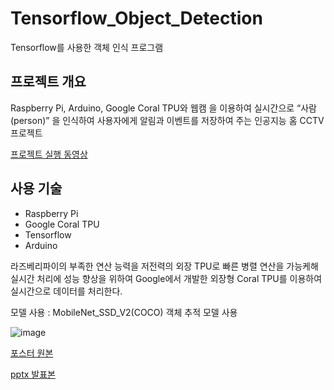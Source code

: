 # Tensorflow_Object_Detection
Tensorflow를 사용한 객체 인식 프로그램

## 프로젝트 개요
Raspberry Pi, Arduino, Google Coral TPU와 웹캠 을 이용하여 실시간으로  “사람(person)” 을 인식하여 사용자에게 알림과 이벤트를 저장하여 주는 인공지능 홈 CCTV 프로젝트

[프로젝트 실행 동영상](https://www.youtube.com/watch?v=WfvgOQHzNRg)

## 사용 기술
- Raspberry Pi
- Google Coral TPU
- Tensorflow
- Arduino

라즈베리파이의 부족한 연산 능력을 저전력의 외장 TPU로 빠른 병렬 연산을 가능케해 실시간 처리에 성능 향상을 위하여 Google에서 개발한 외장형 Coral TPU를 이용하여 실시간으로 데이터를 처리한다.

모델 사용 : MobileNet_SSD_V2(COCO) 객체 추적 모델 사용


![image](https://github.com/ejeonghun/Tensorflow_Object_Detection/assets/41509711/ff4ed329-65f7-418c-ba22-5cc366ace460)

[포스터 원본](https://github.com/ejeonghun/Tensorflow_Object_Detection/files/15291630/2001481_._.-2.pdf)

[pptx 발표본](https://github.com/user-attachments/files/15945019/2001481_._.pptx)
